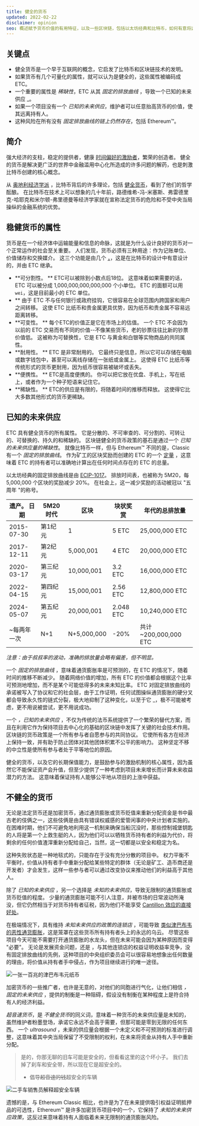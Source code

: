```yaml
---
title: 健全的货币
updated: 2022-02-22
disclaimer: opinion
seo: 概述赋予货币价值的有用特征，以及一些区块链，包括以太坊经典和比特币，如何有意将这些特征应用于其货币政策，以确保去中心化和长效性。
---
```


## 关键点

- 健全货币是一个早于互联网的概念，它启发了比特币和区块链技术的发明。
- 如果货币有几个可量化的属性，就可以认为是健全的，这些属性被编码成 ETC。
- 一个重要的属性是 _稀缺性_，ETC 从其 _固定的排放曲线_ ，导致一个已知的未来供应 \_。
- 如果一个项目没有一个 _已知的未来供应_，维护者可以任意抬高货币的价值，使其远离持有人。
- 这种风险在所有没有 _固定排放曲线的链上仍然存在_，包括 Ethereum™。

## 简介

强大经济的支柱，稳定的提供者，健康 [时间偏好的激励者](https://www.youtube.com/watch?v=k5XbLm3pEfI)，繁荣的创造者。 健全的货币是解决更广泛的世界中金融滥用中心化所造成的许多问题的解药，也是刺激比特币创建的核心概念。

从 [奥地利经济学派](https://mises.org/topics/bitcoin) ，比特币背后的许多理论，包括 [健全货币](https://mises.org/library/principle-sound-money)，看到了他们的哲学酝酿。 在比特币在技术上可以想象的几十年前，路德维希-冯-米塞斯、弗雷德里克-哈耶克和米尔顿-弗里德曼等经济学家就在宣称法定货币的危险和不受中央当局操纵的金融系统的优势。

## 稳健货币的属性

货币是在一个经济体中运输能量和信息的命脉，这就是为什么设计良好的货币对一个正常运作的社会至关重要。 人们发现，货币必须有三种用途：作为记账单位、价值储存和交换媒介。 这三个功能是由几个 [，](https://cryptowhat.com/properties-of-sound-money/)，这是在比特币的设计中有意设计的，并由 ETC 继承。

- **可分割性。 ** ETC可以被除到小数点后18位。 这意味着如果需要的话，ETC 可以被分成 1,000,000,000,000,000 个小单位。 ETC 的面额可以用 `wei`，这是目前最小的 ETC 单位。
- ** 由于 ETC 不与任何银行或政府挂钩，它很容易在全球范围内跨国家和用户之间转移。 这使 ETC 比纸币和贵金属更具优势，因为纸币和贵金属不容易远距离转移。
- **可变性。 ** 每个ETC的价值正是它在市场上的估值。 一个 ETC 不会因为以前的 ETC 交易而有不同的价值--不像某些货币，老的钞票往往比新的钞票价值低。 这被称为可替换性，它是 ETC 与黄金和白银等实物商品的共同属性。
- **耐用性。 ** ETC 是非常耐用的。 它最终只是信息，所以它可以存储在电脑或数字钱包中，甚至可以离线存储在一张纸或金属上。 这使得 ETC 比纸币等传统形式的货币更耐用，因为纸币很容易被破坏或丢失。
- **便携性。 ** ETC是高度便携的。 你可以把它放在优盘、手机上，写在纸上，或者作为一个种子短语来记住它。
- **稀缺性。 ** ETC的供应是有限的，将随着时间的推移而释放。 这使得它比大多数其他形式的货币更稀缺。

## 已知的未来供应

ETC 具有健全货币的所有属性。 它是分散的、不可审查的、可分割的、可转让的、可替换的、持久的和稀缺的。 区块链健全的货币政策的基石是通过一个 _已知的未来供应量的稀缺性_。 就像比特币一样，但与 Ethereum™ 不同的是，Classic 有一个 _固定的排放曲线_。 作为矿工的区块奖励而创建的 ETC 的一个 [定量](https://etcis.money/) ，这意味着 ETC 的持有者可以准确地计算出在任何时间点存在的 ETC 的总量。

以太坊经典的固定排放曲线是由 [ECIP-1017](https://ecips.ethereumclassic.org/ECIPs/ecip-1017)。 排放时间表，也被称为 5M20，每 5,000,000 个区块的奖励减少 20%。 在社会上，这一减少奖励的活动被冠以 "五周年 "的称号。

| 遗产。 日期     | 5M20 时代 | 区块          | 块状奖赏      | 年代的总排放量            |
| ---------- | ------- | ----------- | --------- | ------------------ |
| 2015-07-30 | 第1纪元    | 1           | 5 ETC     | 25,000,000 ETC     |
| 2017-12-11 | 第2纪元    | 5,000,001   | 4 ETC     | 20,000,000 ETC     |
| 2020-03-17 | 第三纪元    | 10,000,001  | 3.2 ETC   | 16,000,000 ETC     |
| 2022-04-15 | 第四纪元    | 15,000,001  | 2.56 ETC  | 12,800,000 ETC     |
| 2024-05-07 | 第五纪元    | 20,000,001  | 2.048 ETC | 10,240,000 ETC     |
| ~每两年一次     | N+1     | N+5,000,000 | -20%      | 共计~200,000,000 ETC |

_注意：由于叔叔率的波动，准确的排放量会略有偏差，但不明显。_

一个 _固定的排放曲线_ ，意味着通货膨胀率是可预测的，在 ETC 的情况下，随着时间的推移不断减少。 随着网络价值的增加，所有 ETC 的价值都会根据这个比率可预测地增加，而不是某个可能低得多的未来未知比率。 ETC 对固定排放曲线的承诺被写入了协议和它的社会层，由于工作证明，任何试图操纵通货膨胀的硬分叉都会导致永久性的链式分裂，极大地抑制了这种变化，以至于它 \_，极不可能被考虑，更不用说被尝试，更不用说成功。

一个 _，已知的未来供应_ ，不仅为传统的法币系统提供了一个繁荣的替代方案，而且在利用它作为保持项目去中心化的基础的区块链中发挥了关键的社会技术作用。 区块链的货币政策是一个所有参与者自愿参与的共同协议。 它使所有各方在经济上保持一致，并有助于防止团体对其他团体积累不公平的影响力。 这种坚定不移的中立性是使所有参与者处于平等地位的原因。

健全的货币，以及它的长期保值能力，是鼓励参与的激励机制的核心属性，因为虽然它不能保证资产会升值，但至少提供了一种考虑到项目未来增长而计算未来收益潜力的方法。 这意味着保证持有人能够公平地从项目的上涨中获益。

## 不健全的货币

无论是法定货币还是加密货币，通过通货膨胀或货币贬值来重新分配资金是书中最古老的伎俩之一，这些伎俩是由具有错误权威感的爱管闲事的中央计划者实施的。 在困难时期，他们不可避免地利用这一机制来确保当船沉没时，那些控制城堡钥匙的人将是第一个上救生艇的人，因为他们可以以牺牲货币持有者的利益为代价，将剩余的任何价值渣滓重新分配给自己，当然，这一切都是以安全和稳定为名。

这种失败状态是一种地毯式的，只能存在于没有充分分散的项目中。 权力平衡不平衡时，价值从持有者手中重新分配给某些特定的群体（无论是矿工、造币商还是开发者）才会发生，这样一些参与者可以通过改变协议来推动他们的利益高于其他人。

除了 _已知的未来供应_ ，另一个选择是 _未知的未来供应_，导致无限制的通货膨胀或货币贬值的程度。 少量的通货膨胀可能不引人注意，并被市场的日常波动所淹没，但它仍然相当于对货币持有者征税，因为他们不能享受 [Cantillon 效应的直接好处](https://cointelegraph.com/explained/from-cash-to-crypto-the-cantillon-effect-vs-the-nakamoto-effect)。

在极端情况下，具有维持 _未知未来供应的政策的连锁店_ ，可能导致 [类似津巴布韦的恶性通货膨胀](https://en.wikipedia.org/wiki/Hyperinflation_in_Zimbabwe)，这是笼罩在这些货币所有持有者头上的永远的乌云。 尽管这些项目今天可能不需要打开通货膨胀的水龙头，但在未来可能会因为某种原因而变得 "必要"。 无论是发展资金问题，还是 ，与其他连锁店的权益证明收益率竞争，没有固定排放曲线的先例，这种项目的中央组织委员会可以很容易地想象出任何数量的理由，将价值从持有者手中侵占，作为项目继续进行的唯一途径。

![一张一百兆的津巴布韦元纸币](./zimbabwedollar.jpg)

加密货币的一些推广者，也许是无意的，对他们的同胞进行气化，让他们相信 _，固定的未来供应_ ，提供的制衡是一种阻碍，假设没有制衡在某种程度上是符合持有人的经济利益。

_超音速货币_，是 *不健全货币*的同义词，意味着一种货币的未来供应量是未知的，虽然维护者粉墨登场，承诺它永远不会高于需要，但那可能是零到无限的任何东西。 一个 _ultrasound_ ，未来的供应量会根据一个未定义和不可预测的标准进行调整，这意味着其中央当局保留了不受限制的权利，在未来将资金从持有人手中重新分配。

> 是的，你那无聊的旧车可能是安全的，但看看这里的这个坏小子。 我们去掉了刹车和安全带，所以现在它是超安全的。
> 
> - 倡导~~超音速的钱~~超安全的车辆

![二手车销售员解释超安全车辆](./ultrasafe.jpg)

遗憾的是，与 Ethereum Classic 相比，也许是为了在未来提供吸引权益证明抵押品的可选性，Ethereum™ 是许多加密货币项目中的一个，它保持了 _未知的未来供应政策_，这反过来意味着持有人面临着未来无限制的通货膨胀风险。
